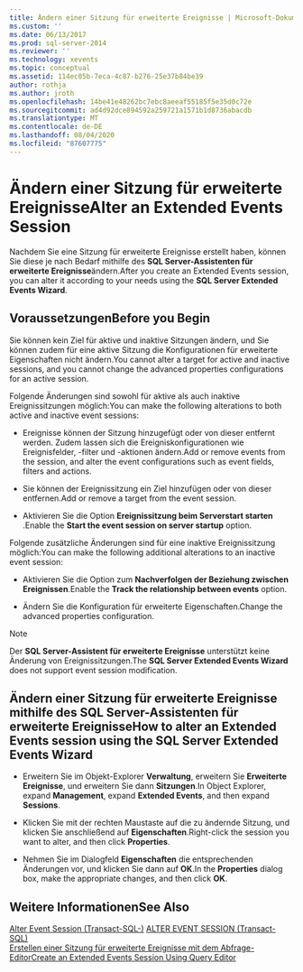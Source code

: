 ```yaml
---
title: Ändern einer Sitzung für erweiterte Ereignisse | Microsoft-Dokumentation
ms.custom: ''
ms.date: 06/13/2017
ms.prod: sql-server-2014
ms.reviewer: ''
ms.technology: xevents
ms.topic: conceptual
ms.assetid: 114ec05b-7eca-4c87-b276-25e37b84be39
author: rothja
ms.author: jroth
ms.openlocfilehash: 14be41e48262bc7ebc8aeeaf55185f5e35d0c72e
ms.sourcegitcommit: ad4d92dce894592a259721a1571b1d8736abacdb
ms.translationtype: MT
ms.contentlocale: de-DE
ms.lasthandoff: 08/04/2020
ms.locfileid: "87607775"
---
```

# <a name="alter-an-extended-events-session"></a><span data-ttu-id="f68e5-102">Ändern einer Sitzung für erweiterte Ereignisse</span><span class="sxs-lookup"><span data-stu-id="f68e5-102">Alter an Extended Events Session</span></span>
  <span data-ttu-id="f68e5-103">Nachdem Sie eine Sitzung für erweiterte Ereignisse erstellt haben, können Sie diese je nach Bedarf mithilfe des **SQL Server-Assistenten für erweiterte Ereignisse**ändern.</span><span class="sxs-lookup"><span data-stu-id="f68e5-103">After you create an Extended Events session, you can alter it according to your needs using the **SQL Server Extended Events Wizard**.</span></span>  
  
## <a name="before-you-begin"></a><span data-ttu-id="f68e5-104">Voraussetzungen</span><span class="sxs-lookup"><span data-stu-id="f68e5-104">Before you Begin</span></span>  
 <span data-ttu-id="f68e5-105">Sie können kein Ziel für aktive und inaktive Sitzungen ändern, und Sie können zudem für eine aktive Sitzung die Konfigurationen für erweiterte Eigenschaften nicht ändern.</span><span class="sxs-lookup"><span data-stu-id="f68e5-105">You cannot alter a target for active and inactive sessions, and you cannot change the advanced properties configurations for an active session.</span></span>  
  
 <span data-ttu-id="f68e5-106">Folgende Änderungen sind sowohl für aktive als auch inaktive Ereignissitzungen möglich:</span><span class="sxs-lookup"><span data-stu-id="f68e5-106">You can make the following alterations to both active and inactive event sessions:</span></span>  
  
-   <span data-ttu-id="f68e5-107">Ereignisse können der Sitzung hinzugefügt oder von dieser entfernt werden. Zudem lassen sich die Ereigniskonfigurationen wie Ereignisfelder, -filter und -aktionen ändern.</span><span class="sxs-lookup"><span data-stu-id="f68e5-107">Add or remove events from the session, and alter the event configurations such as event fields, filters and actions.</span></span>  
  
-   <span data-ttu-id="f68e5-108">Sie können der Ereignissitzung ein Ziel hinzufügen oder von dieser entfernen.</span><span class="sxs-lookup"><span data-stu-id="f68e5-108">Add or remove a target from the event session.</span></span>  
  
-   <span data-ttu-id="f68e5-109">Aktivieren Sie die Option **Ereignissitzung beim Serverstart starten** .</span><span class="sxs-lookup"><span data-stu-id="f68e5-109">Enable the **Start the event session on server startup** option.</span></span>  
  
 <span data-ttu-id="f68e5-110">Folgende zusätzliche Änderungen sind für eine inaktive Ereignissitzung möglich:</span><span class="sxs-lookup"><span data-stu-id="f68e5-110">You can make the following additional alterations to an inactive event session:</span></span>  
  
-   <span data-ttu-id="f68e5-111">Aktivieren Sie die Option zum **Nachverfolgen der Beziehung zwischen Ereignissen**.</span><span class="sxs-lookup"><span data-stu-id="f68e5-111">Enable the **Track the relationship between events** option.</span></span>  
  
-   <span data-ttu-id="f68e5-112">Ändern Sie die Konfiguration für erweiterte Eigenschaften.</span><span class="sxs-lookup"><span data-stu-id="f68e5-112">Change the advanced properties configuration.</span></span>  
  
> [!NOTE]  
>  <span data-ttu-id="f68e5-113">Der **SQL Server-Assistent für erweiterte Ereignisse** unterstützt keine Änderung von Ereignissitzungen.</span><span class="sxs-lookup"><span data-stu-id="f68e5-113">The **SQL Server Extended Events Wizard** does not support event session modification.</span></span>  
  
## <a name="how-to-alter-an-extended-events-session-using-the-sql-server-extended-events-wizard"></a><span data-ttu-id="f68e5-114">Ändern einer Sitzung für erweiterte Ereignisse mithilfe des SQL Server-Assistenten für erweiterte Ereignisse</span><span class="sxs-lookup"><span data-stu-id="f68e5-114">How to alter an Extended Events session using the SQL Server Extended Events Wizard</span></span>  
  
-   <span data-ttu-id="f68e5-115">Erweitern Sie im Objekt-Explorer **Verwaltung**, erweitern Sie **Erweiterte Ereignisse**, und erweitern Sie dann **Sitzungen**.</span><span class="sxs-lookup"><span data-stu-id="f68e5-115">In Object Explorer, expand **Management**, expand **Extended Events**, and then expand **Sessions**.</span></span>  
  
-   <span data-ttu-id="f68e5-116">Klicken Sie mit der rechten Maustaste auf die zu ändernde Sitzung, und klicken Sie anschließend auf **Eigenschaften**.</span><span class="sxs-lookup"><span data-stu-id="f68e5-116">Right-click the session you want to alter, and then click **Properties**.</span></span>  
  
-   <span data-ttu-id="f68e5-117">Nehmen Sie im Dialogfeld **Eigenschaften** die entsprechenden Änderungen vor, und klicken Sie dann auf **OK**.</span><span class="sxs-lookup"><span data-stu-id="f68e5-117">In the **Properties** dialog box, make the appropriate changes, and then click **OK**.</span></span>  
  
## <a name="see-also"></a><span data-ttu-id="f68e5-118">Weitere Informationen</span><span class="sxs-lookup"><span data-stu-id="f68e5-118">See Also</span></span>  
 <span data-ttu-id="f68e5-119">[Alter Event Session &#40;Transact-SQL-&#41;](/sql/t-sql/statements/alter-event-session-transact-sql) </span><span class="sxs-lookup"><span data-stu-id="f68e5-119">[ALTER EVENT SESSION &#40;Transact-SQL&#41;](/sql/t-sql/statements/alter-event-session-transact-sql) </span></span>  
 [<span data-ttu-id="f68e5-120">Erstellen einer Sitzung für erweiterte Ereignisse mit dem Abfrage-Editor</span><span class="sxs-lookup"><span data-stu-id="f68e5-120">Create an Extended Events Session Using Query Editor</span></span>](../../database-engine/create-an-extended-events-session-using-query-editor.md)  
  
  
